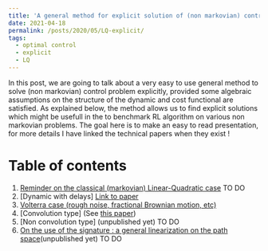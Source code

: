 ```yaml
---
title: 'A general method for explicit solution of (non markovian) control problem'
date: 2021-04-18
permalink: /posts/2020/05/LQ-explicit/
tags:
  - optimal control
  - explicit
  - LQ
---
```



In this post, we are going to talk about a very easy to use general method to solve (non markovian) control problem explicitly, provided some algebraic assumptions on the structure of the dynamic and cost functional are satisfied.
As explained below, the method allows us to find explicit solutions which might be usefull in the to benchmark RL algorithm on various non markovian problems. The goal here is to make an easy to read presentation, for more details I have linked the technical papers when they exist !



# Table of contents
1. [Reminder on the classical (markovian) Linear-Quadratic case](#lq)
TO DO
1. [Dynamic with delays]
[Link to paper](https://hal.archives-ouvertes.fr/hal-03145949v3/document)
2. [Volterra case (rough noise, fractional Brownian motion, etc)](#volterra)
  1. [Convolution type] (See [this paper](https://imstat.org/wp-content/uploads/2020/11/AAP1645.pdf))
  2. [Non convolution type] (unpublished yet)
TO DO
3. [On the use of the signature : a general linearization on the path space](#sig)(unpublished yet)
TO DO
